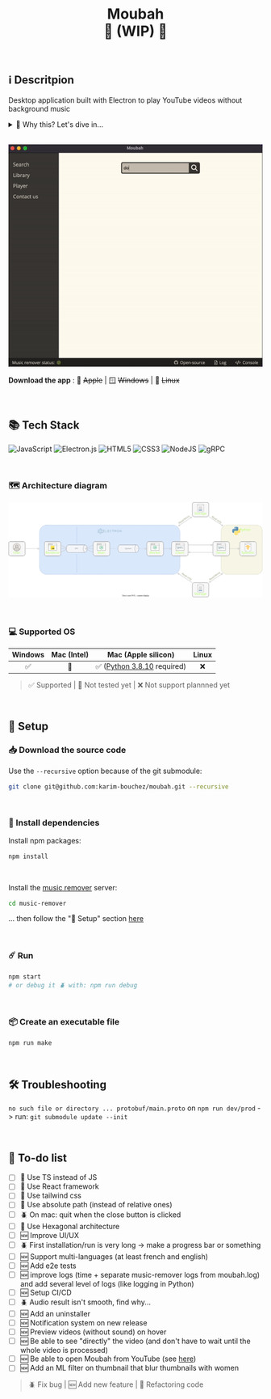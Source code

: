 <h1 align="center">
    Moubah</br>
    🚧 (WIP) 🚧 </br>
</h1>
</br>

## ℹ️ Descritpion

Desktop application built with Electron to play YouTube videos without background music

<details>
<summary>🔎 Why this? Let's dive in...</summary>

</br>

> Desktop application ...

A web page would have been more convenient for the end user, but the processing of the video requires a high CPU and/or GPU consumption combined with non-javascript dependencies that cannot take place in a browser (client side).
A solution could have been to place this processing on the server side, but this would have had a considerable cost and the primary objective of this service is to be 100% free. This could happen in the future in cha Allah with the financial support of the community, but not now.

"What about a mobile app?"
Here, the problem with doing client-side processing is that the machine learning model trained to separate voice from audio is not currently compatible to run on a phone (as far as I know, this [PR](https://github.com/deezer/spleeter/issues/477) is still opened, this [project](https://github.com/FaceOnLive/Spleeter-Android-iOS) doesn't seem to work, and the processing time would have been to slow anyway).
As for the problem of server-side processing, it's the same as for the web version: not impossible, but it's not free

> ... built with Electron ...

A GUI built with a Python framework would have been technically simpler, but I turned to Electron to deepen my knowledge of the front end stack: JS / TS / React / HTML / CSS

> ... to play YouTube videos without background music

For the moment, only youtube videos are supported, but in the future, audios/videos can also be imported directly from the computer to have the background music removed, bi idhni Allah.
The app is centred around youtube as there is a lot of useful (e.g. tutorials) and/or entertaining (e.g. documentaries) content available on this platform with music in the background. This being haram in Islam, this app makes it... Moubah

</details>

</br>

<p align="center">
  <img src="moubah-example.gif" alt="Example of Moubah usage" />
</p>

**Download the app** : 🍏 ~~Apple~~ | 🪟 ~~Windows~~ | 🐧 ~~Linux~~

</br>

## 📚 Tech Stack

![JavaScript](https://img.shields.io/badge/javascript-%23323330.svg?style=for-the-badge&logo=javascript&logoColor=%23F7DF1E)
![Electron.js](https://img.shields.io/badge/Electron-191970?style=for-the-badge&logo=Electron&logoColor=white)
![HTML5](https://img.shields.io/badge/html5-%23E34F26.svg?style=for-the-badge&logo=html5&logoColor=white)
![CSS3](https://img.shields.io/badge/css3-%231572B6.svg?style=for-the-badge&logo=css3&logoColor=white)
![NodeJS](https://img.shields.io/badge/node.js-6DA55F?style=for-the-badge&logo=node.js&logoColor=white)
![gRPC](https://img.shields.io/badge/gRPC-244c5a.svg?style=for-the-badge&logoColor=white)

<!-- ![TypeScript](https://img.shields.io/badge/typescript-3178C6?style=for-the-badge&logo=typescript&logoColor=white) -->
<!-- ![React](https://img.shields.io/badge/react-61DAFB?style=for-the-badge&logo=react&logoColor=white) -->
<!-- ![Tailwind CSS](https://img.shields.io/badge/tailwindcss-06B6D4?style=for-the-badge&logo=tailwindcss&logoColor=white) -->

</br>

### 🗺 Architecture diagram

<p align="center">
  <img src="moubah-architecture.drawio.svg" alt="Moubah architecture diagram" />
</p>

</br>

### 💻 Supported OS

| Windows | Mac (Intel) |                                 Mac (Apple silicon)                                  | Linux |
| :-----: | :---------: | :----------------------------------------------------------------------------------: | :---: |
|   ✅    |     📆      | ✅ ([Python 3.8.10](https://www.python.org/downloads/release/python-3810/) required) |  ❌   |

> ✅ Supported | 📆 Not tested yet | ❌ Not support plannned yet

</br>

## 🔧 Setup

### 📥 Download the source code

Use the `--recursive` option because of the git submodule:

```bash
git clone git@github.com:karim-bouchez/moubah.git --recursive
```

</br>

### 🔗 Install dependencies

Install npm packages:

```bash
npm install
```

</br>

Install the [music remover](https://github.com/karim-bouchez/music-remover) server:

```bash
cd music-remover
```

... then follow the "🔧 Setup" section [here](https://github.com/karim-bouchez/music-remover#-setup)

</br>

### ☄️ Run

```bash
npm start
# or debug it 🪲 with: npm run debug
```

</br>

### 📦 Create an executable file

```bash
npm run make
```

</br>

## 🛠 Troubleshooting

`no such file or directory ... protobuf/main.proto` on `npm run dev/prod` -> run: `git submodule update --init`

</br>

## 🎯 To-do list

-   [ ] 🧼 Use TS instead of JS
-   [ ] 🧼 Use React framework
-   [ ] 🧼 Use tailwind css
-   [ ] 🧼 Use absolute path (instead of relative ones)
-   [ ] 🪲 On mac: quit when the close button is clicked
-   [ ] 🧼 Use Hexagonal architecture
-   [ ] 🆕 Improve UI/UX
-   [ ] 🪲 First installation/run is very long -> make a progress bar or something
-   [ ] 🆕 Support multi-languages (at least french and english)
-   [ ] 🆕 Add e2e tests
-   [ ] 🆕 improve logs (time + separate music-remover logs from moubah.log) and add several level of logs (like logging in Python)
-   [ ] 🆕 Setup CI/CD
-   [ ] 🪲 Audio result isn't smooth, find why...
-   [ ] 🆕 Add an uninstaller
-   [ ] 🆕 Notification system on new release
-   [ ] 🆕 Preview videos (without sound) on hover
-   [ ] 🆕 Be able to see "directly" the video (and don't have to wait until the whole video is processed)
-   [ ] 🆕 Be able to open Moubah from YouTube (see [here](https://docs.freetubeapp.io/usage/browser-extension/))
-   [ ] 🆕 Add an ML filter on thumbnail that blur thumbnails with women

> 🪲 Fix bug | 🆕 Add new feature | 🧼 Refactoring code
